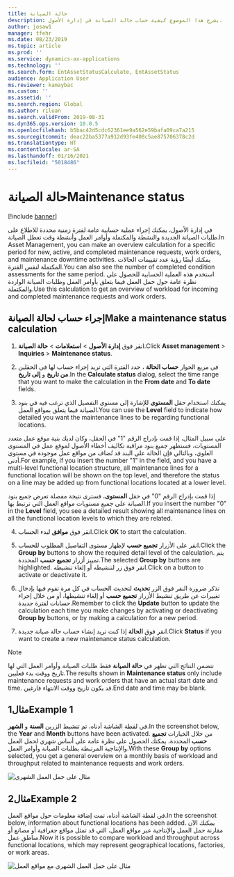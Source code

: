 ```yaml
---
title: حالة الصيانة
description: يشرح هذا الموضوع كيفية حساب حالة الصيانة في إدارة الأصول.
author: josaw1
manager: tfehr
ms.date: 08/23/2019
ms.topic: article
ms.prod: ''
ms.service: dynamics-ax-applications
ms.technology: ''
ms.search.form: EntAssetStatusCalculate, EntAssetStatus
audience: Application User
ms.reviewer: kamaybac
ms.custom: ''
ms.assetid: ''
ms.search.region: Global
ms.author: riluan
ms.search.validFrom: 2019-08-31
ms.dyn365.ops.version: 10.0.5
ms.openlocfilehash: b5bac42d5cdc62361ee9a562e59bafa09ca7a215
ms.sourcegitcommit: deac22ba5377a912d93fe408c5ae875706378c2d
ms.translationtype: HT
ms.contentlocale: ar-SA
ms.lasthandoff: 01/16/2021
ms.locfileid: "5018486"
---
```

# <a name="maintenance-status"></a><span data-ttu-id="10c59-103">حالة الصيانة</span><span class="sxs-lookup"><span data-stu-id="10c59-103">Maintenance status</span></span>

[!include [banner](../../includes/banner.md)]

 

<span data-ttu-id="10c59-104">في إدارة الأصول، يمكنك إجراء عملية حسابية عامة لفترة زمنية محددة للاطلاع على طلبات الصيانة الجديدة والنشطة والمكتملة وأوامر العمل وأنشطة وقت تعطل الصيانة.</span><span class="sxs-lookup"><span data-stu-id="10c59-104">In Asset Management, you can make an overview calculation for a specific period for new, active, and completed maintenance requests, work orders, and maintenance downtime activities.</span></span> <span data-ttu-id="10c59-105">يمكنك أيضًا رؤية عدد تقييمات الحالات المكتملة لنفس الفترة.</span><span class="sxs-lookup"><span data-stu-id="10c59-105">You can also see the number of completed condition assessments for the same period.</span></span> <span data-ttu-id="10c59-106">استخدم هذه العملية الحسابية للحصول على نظرة عامة حول حمل العمل فيما يتعلق بأوامر العمل وطلبات الصيانة الواردة والمكتملة.</span><span class="sxs-lookup"><span data-stu-id="10c59-106">Use this calculation to get an overview of workload for incoming and completed maintenance requests and work orders.</span></span>

## <a name="make-a-maintenance-status-calculation"></a><span data-ttu-id="10c59-107">إجراء حساب لحالة الصيانة</span><span class="sxs-lookup"><span data-stu-id="10c59-107">Make a maintenance status calculation</span></span>

1. <span data-ttu-id="10c59-108">انقر فوق **إدارة الأصول** > **استعلامات** > **حالة الصيانة**.</span><span class="sxs-lookup"><span data-stu-id="10c59-108">Click **Asset management** > **Inquiries** > **Maintenance status**.</span></span>

2. <span data-ttu-id="10c59-109">في مربع الحوار **حساب الحالة** ، حدد الفترة التي تريد إجراء حساب لها في الحقلين **من تاريخ** و **إلى تاريخ**.</span><span class="sxs-lookup"><span data-stu-id="10c59-109">In the **Calculate status** dialog, select the time range that you want to make the calculation in the **From date** and **To date** fields.</span></span>

3. <span data-ttu-id="10c59-110">يمكنك استخدام حقل **المستوى** للإشارة إلى مستوى التفصيل الذي ترغب فيه في بنود الصيانة فيما يتعلق بمواقع العمل.</span><span class="sxs-lookup"><span data-stu-id="10c59-110">You can use the **Level** field to indicate how detailed you want the maintenance lines to be regarding functional locations.</span></span> 

  <span data-ttu-id="10c59-111">على سبيل المثال، إذا قمت بإدراج الرقم "1" في الحقل، وكان لديك بنية موقع عمل متعدد المستويات، فستظهر جميع بنود مراقبة تكاليف أخطاء الأصول لموقع عمل في المستوى العلوي، وبالتالي فإن الحالة على البند قد تُضاف من مواقع عمل موجودة في مستوى أدنى.</span><span class="sxs-lookup"><span data-stu-id="10c59-111">For example, if you insert the number "1" in the field, and you have a multi-level functional location structure, all maintenance lines for a functional location will be shown on the top level, and therefore the status on a line may be added up from functional locations located at a lower level.</span></span> 
  
  <span data-ttu-id="10c59-112">إذا قمت بإدراج الرقم "0" في حقل **المستوى**، فسترى نتيجة مفصلة تعرض جميع بنود الصيانة على جميع مستويات مواقع العمل التي ترتبط بها.</span><span class="sxs-lookup"><span data-stu-id="10c59-112">If you insert the number "0" in the **Level** field, you see a detailed result showing all maintenance lines on all the functional location levels to which they are related.</span></span>

4. <span data-ttu-id="10c59-113">انقر فوق **موافق** لبدء الحساب.</span><span class="sxs-lookup"><span data-stu-id="10c59-113">Click **OK** to start the calculation.</span></span>

5. <span data-ttu-id="10c59-114">انقر على الأزرار **تجميع حسب** لإظهار مستوى التفاصيل المطلوب للحساب.</span><span class="sxs-lookup"><span data-stu-id="10c59-114">Click the **Group by** buttons to show the required detail level of the calculation.</span></span> <span data-ttu-id="10c59-115">يتم تمييز أزرار **تجميع حسب** المحددة.</span><span class="sxs-lookup"><span data-stu-id="10c59-115">The selected **Group by** buttons are highlighted.</span></span> <span data-ttu-id="10c59-116">انقر فوق زر لتنشيطه أو إلغاء تنشيطه.</span><span class="sxs-lookup"><span data-stu-id="10c59-116">Click on a button to activate or deactivate it.</span></span>

6. <span data-ttu-id="10c59-117">تذكر ضرورة النقر فوق الزر **تحديث** لتحديث الحساب في كل مرة تقوم فيها بإدخال تغييرات عن طريق تنشيط الأزرار **تجميع حسب** أو إلغاء تنشيطها، أو من خلال إجراء حسابات لفترة جديدة.</span><span class="sxs-lookup"><span data-stu-id="10c59-117">Remember to click the **Update** button to update the calculation each time you make changes by activating or deactivating **Group by** buttons, or by making a calculation for a new period.</span></span>

7. <span data-ttu-id="10c59-118">انقر فوق **الحالة** إذا كنت تريد إنشاء حساب حالة صيانة جديدة.</span><span class="sxs-lookup"><span data-stu-id="10c59-118">Click **Status** if you want to create a new maintenance status calculation.</span></span>

>[!NOTE]
><span data-ttu-id="10c59-119">تتضمن النتائج التي تظهر في **حالة الصيانة** فقط طلبات الصيانة وأوامر العمل التي لها تاريخ ووقت بدء فعليين.</span><span class="sxs-lookup"><span data-stu-id="10c59-119">The results shown in **Maintenance status** only include maintenance requests and work orders that have an actual start date and time.</span></span> <span data-ttu-id="10c59-120">قد يكون تاريخ ووقت الانتهاء فارغين.</span><span class="sxs-lookup"><span data-stu-id="10c59-120">End date and time may be blank.</span></span>

## <a name="example-1"></a><span data-ttu-id="10c59-121">مثال1</span><span class="sxs-lookup"><span data-stu-id="10c59-121">Example 1</span></span>

<span data-ttu-id="10c59-122">في لقطة الشاشة أدناه، تم تنشيط الزرين **السنة** و **الشهر**.</span><span class="sxs-lookup"><span data-stu-id="10c59-122">In the screenshot below, the **Year** and **Month** buttons have been activated.</span></span> <span data-ttu-id="10c59-123">من خلال الخيارات **تجميع حسب** المحددة، يمكنك الحصول على نظرة عامة على أساس شهري لحمل العمل والإنتاجية المرتبطة بطلبات الصيانة وأوامر العمل.</span><span class="sxs-lookup"><span data-stu-id="10c59-123">With these **Group by** options selected, you get a general overview on a monthly basis of workload and throughput related to maintenance requests and work orders.</span></span> 

![مثال على حمل العمل الشهري](media/13-controlling-and-reporting.png)

## <a name="example-2"></a><span data-ttu-id="10c59-125">مثال2</span><span class="sxs-lookup"><span data-stu-id="10c59-125">Example 2</span></span>

<span data-ttu-id="10c59-126">في لقطة الشاشة أدناه، تمت إضافة معلومات حول مواقع العمل.</span><span class="sxs-lookup"><span data-stu-id="10c59-126">In the screenshot below, information about functional locations has been added.</span></span> <span data-ttu-id="10c59-127">يمكنك الآن مقارنة حمل العمل والإنتاجية عبر مواقع العمل، التي قد تمثل مواقع جغرافية أو مصانع أو مناطق عمل.</span><span class="sxs-lookup"><span data-stu-id="10c59-127">Now it is possible to compare workload and throughput across functional locations, which may represent geographical locations, factories, or work areas.</span></span> 

![مثال على حمل العمل الشهري مع مواقع العمل](media/14-controlling-and-reporting.png)

